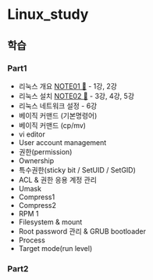 # Linux_study

## 학습 
### Part1
  - 리눅스 개요 [NOTE01 📗] - 1강, 2강
  - 리눅스 설치 [NOTE02 📗] - 3강, 4강, 5강
  - 리눅스 네트워크 설정 - 6강
  - 베이직 커맨드 (기본명령어)
  - 베이직 커맨드 (cp/mv)
  - vi editor
  - User account management
  - 권한(permission)
  - Ownership
  - 특수권한(sticky bit / SetUID / SetGID)
  - ACL & 권한 응용 계정 관리
  - Umask
  - Compress1
  - Compress2
  - RPM 1
  - Filesystem & mount 
  - Root password 관리 & GRUB bootloader
  - Process
  - Target mode(run level)


[NOTE01 📗]: https://github.com/chea-young/Linux_study/blob/main/Part1_01%20%EB%A6%AC%EB%88%85%EC%8A%A4%20%EA%B0%9C%EC%9A%94/README.md
[NOTE02 📗]:https://github.com/chea-young/Linux_study/tree/main/Part1_02%20%EB%A6%AC%EB%88%85%EC%8A%A4%20%EC%84%A4%EC%B9%98

### Part2  
